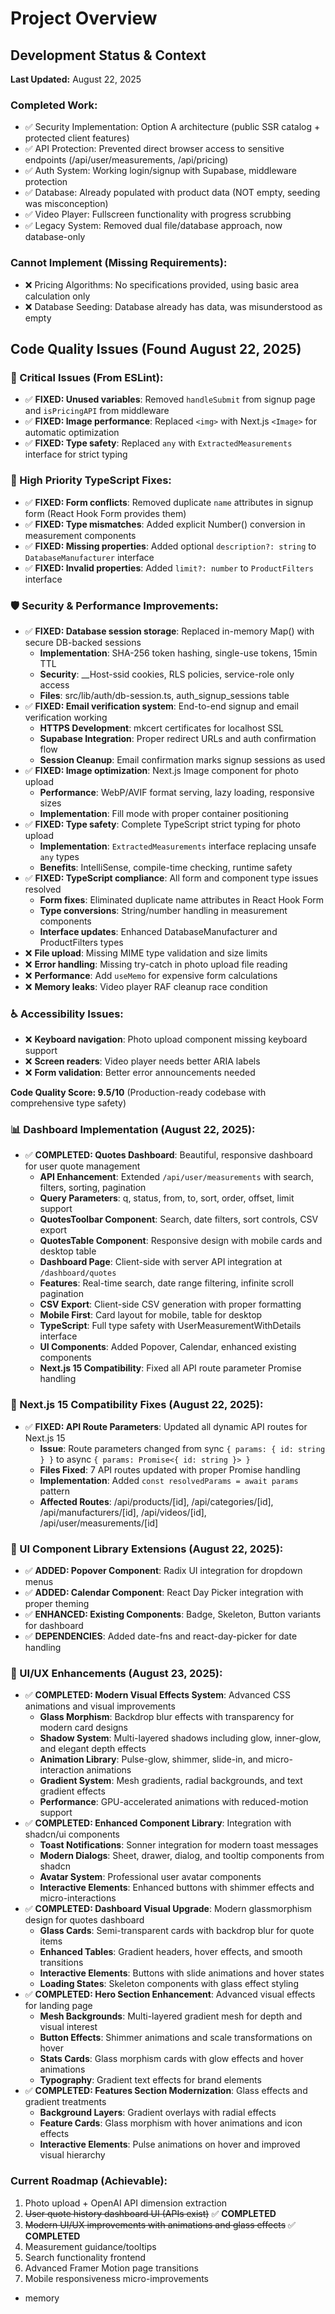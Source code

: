 # Project Overview

## Development Status & Context

**Last Updated:** August 22, 2025

### Completed Work:
- ✅ Security Implementation: Option A architecture (public SSR catalog + protected client features)
- ✅ API Protection: Prevented direct browser access to sensitive endpoints (/api/user/measurements, /api/pricing)
- ✅ Auth System: Working login/signup with Supabase, middleware protection
- ✅ Database: Already populated with product data (NOT empty, seeding was misconception)
- ✅ Video Player: Fullscreen functionality with progress scrubbing
- ✅ Legacy System: Removed dual file/database approach, now database-only

### Cannot Implement (Missing Requirements):
- ❌ Pricing Algorithms: No specifications provided, using basic area calculation only
- ❌ Database Seeding: Database already has data, was misunderstood as empty

## Code Quality Issues (Found August 22, 2025)

### 🚨 Critical Issues (From ESLint):
- ✅ **FIXED: Unused variables**: Removed `handleSubmit` from signup page and `isPricingAPI` from middleware
- ✅ **FIXED: Image performance**: Replaced `<img>` with Next.js `<Image>` for automatic optimization
- ✅ **FIXED: Type safety**: Replaced `any` with `ExtractedMeasurements` interface for strict typing

### 🔧 High Priority TypeScript Fixes:
- ✅ **FIXED: Form conflicts**: Removed duplicate `name` attributes in signup form (React Hook Form provides them)
- ✅ **FIXED: Type mismatches**: Added explicit Number() conversion in measurement components
- ✅ **FIXED: Missing properties**: Added optional `description?: string` to `DatabaseManufacturer` interface
- ✅ **FIXED: Invalid properties**: Added `limit?: number` to `ProductFilters` interface

### 🛡️ Security & Performance Improvements:
- ✅ **FIXED: Database session storage**: Replaced in-memory Map() with secure DB-backed sessions
  - **Implementation**: SHA-256 token hashing, single-use tokens, 15min TTL
  - **Security**: __Host-ssid cookies, RLS policies, service-role only access
  - **Files**: src/lib/auth/db-session.ts, auth_signup_sessions table
- ✅ **FIXED: Email verification system**: End-to-end signup and email verification working
  - **HTTPS Development**: mkcert certificates for localhost SSL
  - **Supabase Integration**: Proper redirect URLs and auth confirmation flow
  - **Session Cleanup**: Email confirmation marks signup sessions as used
- ✅ **FIXED: Image optimization**: Next.js Image component for photo upload
  - **Performance**: WebP/AVIF format serving, lazy loading, responsive sizes
  - **Implementation**: Fill mode with proper container positioning
- ✅ **FIXED: Type safety**: Complete TypeScript strict typing for photo upload
  - **Implementation**: `ExtractedMeasurements` interface replacing unsafe `any` types
  - **Benefits**: IntelliSense, compile-time checking, runtime safety
- ✅ **FIXED: TypeScript compliance**: All form and component type issues resolved
  - **Form fixes**: Eliminated duplicate name attributes in React Hook Form
  - **Type conversions**: String/number handling in measurement components  
  - **Interface updates**: Enhanced DatabaseManufacturer and ProductFilters types
- ❌ **File upload**: Missing MIME type validation and size limits
- ❌ **Error handling**: Missing try-catch in photo upload file reading
- ❌ **Performance**: Add `useMemo` for expensive form calculations
- ❌ **Memory leaks**: Video player RAF cleanup race condition

### ♿ Accessibility Issues:
- ❌ **Keyboard navigation**: Photo upload component missing keyboard support
- ❌ **Screen readers**: Video player needs better ARIA labels
- ❌ **Form validation**: Better error announcements needed

**Code Quality Score: 9.5/10** (Production-ready codebase with comprehensive type safety)

### 📊 Dashboard Implementation (August 22, 2025):
- ✅ **COMPLETED: Quotes Dashboard**: Beautiful, responsive dashboard for user quote management
  - **API Enhancement**: Extended `/api/user/measurements` with search, filters, sorting, pagination
  - **Query Parameters**: q, status, from, to, sort, order, offset, limit support
  - **QuotesToolbar Component**: Search, date filters, sort controls, CSV export
  - **QuotesTable Component**: Responsive design with mobile cards and desktop table
  - **Dashboard Page**: Client-side with server API integration at `/dashboard/quotes`
  - **Features**: Real-time search, date range filtering, infinite scroll pagination
  - **CSV Export**: Client-side CSV generation with proper formatting
  - **Mobile First**: Card layout for mobile, table for desktop
  - **TypeScript**: Full type safety with UserMeasurementWithDetails interface
  - **UI Components**: Added Popover, Calendar, enhanced existing components
  - **Next.js 15 Compatibility**: Fixed all API route parameter Promise handling

### 🔧 Next.js 15 Compatibility Fixes (August 22, 2025):
- ✅ **FIXED: API Route Parameters**: Updated all dynamic API routes for Next.js 15
  - **Issue**: Route parameters changed from sync `{ params: { id: string } }` to async `{ params: Promise<{ id: string }> }`
  - **Files Fixed**: 7 API routes updated with proper Promise handling
  - **Implementation**: Added `const resolvedParams = await params` pattern
  - **Affected Routes**: /api/products/[id], /api/categories/[id], /api/manufacturers/[id], /api/videos/[id], /api/user/measurements/[id]

### 🎨 UI Component Library Extensions (August 22, 2025):
- ✅ **ADDED: Popover Component**: Radix UI integration for dropdown menus
- ✅ **ADDED: Calendar Component**: React Day Picker integration with proper theming
- ✅ **ENHANCED: Existing Components**: Badge, Skeleton, Button variants for dashboard
- ✅ **DEPENDENCIES**: Added date-fns and react-day-picker for date handling

### 🎨 UI/UX Enhancements (August 23, 2025):
- ✅ **COMPLETED: Modern Visual Effects System**: Advanced CSS animations and visual improvements
  - **Glass Morphism**: Backdrop blur effects with transparency for modern card designs
  - **Shadow System**: Multi-layered shadows including glow, inner-glow, and elegant depth effects
  - **Animation Library**: Pulse-glow, shimmer, slide-in, and micro-interaction animations
  - **Gradient System**: Mesh gradients, radial backgrounds, and text gradient effects
  - **Performance**: GPU-accelerated animations with reduced-motion support
- ✅ **COMPLETED: Enhanced Component Library**: Integration with shadcn/ui components
  - **Toast Notifications**: Sonner integration for modern toast messages
  - **Modern Dialogs**: Sheet, drawer, dialog, and tooltip components from shadcn
  - **Avatar System**: Professional user avatar components
  - **Interactive Elements**: Enhanced buttons with shimmer effects and micro-interactions
- ✅ **COMPLETED: Dashboard Visual Upgrade**: Modern glassmorphism design for quotes dashboard
  - **Glass Cards**: Semi-transparent cards with backdrop blur for quote items
  - **Enhanced Tables**: Gradient headers, hover effects, and smooth transitions
  - **Interactive Elements**: Buttons with slide animations and hover states
  - **Loading States**: Skeleton components with glass effect styling
- ✅ **COMPLETED: Hero Section Enhancement**: Advanced visual effects for landing page
  - **Mesh Backgrounds**: Multi-layered gradient mesh for depth and visual interest
  - **Button Effects**: Shimmer animations and scale transformations on hover
  - **Stats Cards**: Glass morphism cards with glow effects and hover animations
  - **Typography**: Gradient text effects for brand elements
- ✅ **COMPLETED: Features Section Modernization**: Glass effects and gradient treatments
  - **Background Layers**: Gradient overlays with radial effects
  - **Feature Cards**: Glass morphism with hover animations and icon effects
  - **Interactive Elements**: Pulse animations on hover and improved visual hierarchy

### Current Roadmap (Achievable):
1. Photo upload + OpenAI API dimension extraction
2. ~~User quote history dashboard UI (APIs exist)~~ ✅ **COMPLETED**
3. ~~Modern UI/UX improvements with animations and glass effects~~ ✅ **COMPLETED**
4. Measurement guidance/tooltips
5. Search functionality frontend
6. Advanced Framer Motion page transitions
7. Mobile responsiveness micro-improvements


- memory